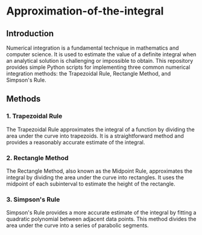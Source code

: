 # Approximation-of-the-integral

## Introduction

Numerical integration is a fundamental technique in mathematics and computer science. It is used to estimate the value of a definite integral when an analytical solution is challenging or impossible to obtain. This repository provides simple Python scripts for implementing three common numerical integration methods: the Trapezoidal Rule, Rectangle Method, and Simpson's Rule.

## Methods

### 1. Trapezoidal Rule

The Trapezoidal Rule approximates the integral of a function by dividing the area under the curve into trapezoids. It is a straightforward method and provides a reasonably accurate estimate of the integral.

### 2. Rectangle Method

The Rectangle Method, also known as the Midpoint Rule, approximates the integral by dividing the area under the curve into rectangles. It uses the midpoint of each subinterval to estimate the height of the rectangle.

### 3. Simpson's Rule

Simpson's Rule provides a more accurate estimate of the integral by fitting a quadratic polynomial between adjacent data points. This method divides the area under the curve into a series of parabolic segments.

